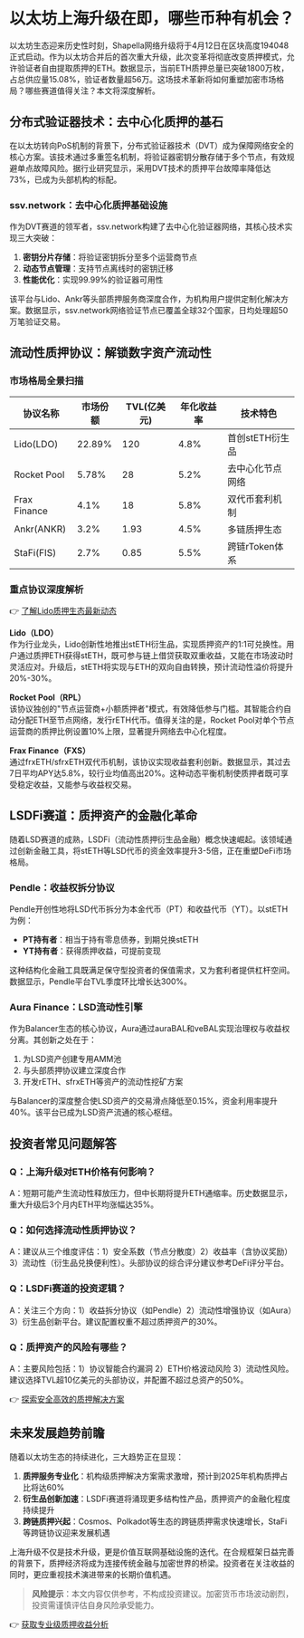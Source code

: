 # 以太坊上海升级在即，哪些币种有机会？

以太坊生态迎来历史性时刻，Shapella网络升级将于4月12日在区块高度194048正式启动。作为以太坊合并后的首次重大升级，此次变革将彻底改变质押模式，允许验证者自由提取质押的ETH。数据显示，当前ETH质押总量已突破1800万枚，占总供应量15.08%，验证者数量超56万。这场技术革新将如何重塑加密市场格局？哪些赛道值得关注？本文将深度解析。

## 分布式验证器技术：去中心化质押的基石

在以太坊转向PoS机制的背景下，分布式验证器技术（DVT）成为保障网络安全的核心方案。该技术通过多重签名机制，将验证器密钥分散存储于多个节点，有效规避单点故障风险。据行业研究显示，采用DVT技术的质押平台故障率降低达73%，已成为头部机构的标配。

### ssv.network：去中心化质押基础设施

作为DVT赛道的领军者，ssv.network构建了去中心化验证器网络，其核心技术实现三大突破：
1. **密钥分片存储**：将验证密钥拆分至多个运营商节点
2. **动态节点管理**：支持节点离线时的密钥迁移
3. **性能优化**：实现99.99%的验证器可用性

该平台与Lido、Ankr等头部质押服务商深度合作，为机构用户提供定制化解决方案。数据显示，ssv.network网络验证节点已覆盖全球32个国家，日均处理超50万笔验证交易。

## 流动性质押协议：解锁数字资产流动性

### 市场格局全景扫描

| 协议名称      | 市场份额 | TVL(亿美元) | 年化收益率 | 技术特色               |
|---------------|----------|-------------|------------|------------------------|
| Lido(LDO)     | 22.89%   | 120         | 4.8%       | 首创stETH衍生品        |
| Rocket Pool   | 5.78%    | 28          | 5.2%       | 去中心化节点网络       |
| Frax Finance  | 4.1%     | 18          | 5.8%       | 双代币套利机制         |
| Ankr(ANKR)    | 3.2%     | 1.93        | 4.5%       | 多链质押生态           |
| StaFi(FIS)    | 2.7%     | 0.85        | 5.5%       | 跨链rToken体系         |

### 重点协议深度解析

👉 [了解Lido质押生态最新动态](https://bit.ly/okx_welcome)

**Lido（LDO）**  
作为行业龙头，Lido创新性地推出stETH衍生品，实现质押资产的1:1可兑换性。用户通过质押ETH获得stETH，既可参与链上借贷获取双重收益，又能在市场波动时灵活应对。升级后，stETH将实现与ETH的双向自由转换，预计流动性溢价将提升20%-30%。

**Rocket Pool（RPL）**  
该协议独创的"节点运营商+小额质押者"模式，有效降低参与门槛。其智能合约自动分配ETH至节点网络，发行rETH代币。值得关注的是，Rocket Pool对单个节点运营商的质押比例设置10%上限，显著提升网络去中心化程度。

**Frax Finance（FXS）**  
通过frxETH/sfrxETH双代币机制，该协议实现收益套利创新。数据显示，其过去7日平均APY达5.8%，较行业均值高出20%。这种动态平衡机制使质押者既可享受稳定收益，又能参与收益权交易。

## LSDFi赛道：质押资产的金融化革命

随着LSD赛道的成熟，LSDFi（流动性质押衍生品金融）概念快速崛起。该领域通过创新金融工具，将stETH等LSD代币的资金效率提升3-5倍，正在重塑DeFi市场格局。

### Pendle：收益权拆分协议

Pendle开创性地将LSD代币拆分为本金代币（PT）和收益代币（YT）。以stETH为例：
- **PT持有者**：相当于持有零息债券，到期兑换stETH
- **YT持有者**：获得质押收益，可提前变现

这种结构化金融工具既满足保守型投资者的保值需求，又为套利者提供杠杆空间。数据显示，Pendle平台TVL季度环比增长达300%。

### Aura Finance：LSD流动性引擎

作为Balancer生态的核心协议，Aura通过auraBAL和veBAL实现治理权与收益权分离。其创新之处在于：
1. 为LSD资产创建专用AMM池
2. 与头部质押协议建立深度合作
3. 开发rETH、sfrxETH等资产的流动性挖矿方案

与Balancer的深度整合使LSD资产的交易滑点降低至0.15%，资金利用率提升40%。该平台已成为LSD资产流通的核心枢纽。

## 投资者常见问题解答

### Q：上海升级对ETH价格有何影响？
A：短期可能产生流动性释放压力，但中长期将提升ETH通缩率。历史数据显示，重大升级后3个月内ETH平均涨幅达35%。

### Q：如何选择流动性质押协议？
A：建议从三个维度评估：1）安全系数（节点分散度）2）收益率（含协议奖励）3）流动性（衍生品兑换便利性）。头部协议的综合评分建议参考DeFi评分平台。

### Q：LSDFi赛道的投资逻辑？
A：关注三个方向：1）收益拆分协议（如Pendle）2）流动性增强协议（如Aura）3）衍生品创新平台。建议配置权重不超过质押资产的30%。

### Q：质押资产的风险有哪些？
A：主要风险包括：1）协议智能合约漏洞 2）ETH价格波动风险 3）流动性风险。建议选择TVL超10亿美元的头部协议，并配置不超过总资产的50%。

👉 [探索安全高效的质押解决方案](https://bit.ly/okx_welcome)

## 未来发展趋势前瞻

随着以太坊生态的持续进化，三大趋势正在显现：
1. **质押服务专业化**：机构级质押解决方案需求激增，预计到2025年机构质押占比将达60%
2. **衍生品创新加速**：LSDFi赛道将涌现更多结构性产品，质押资产的金融化程度持续提升
3. **跨链质押兴起**：Cosmos、Polkadot等生态的跨链质押需求快速增长，StaFi等跨链协议迎来发展机遇

上海升级不仅是技术升级，更是价值互联网基础设施的迭代。在合规框架日益完善的背景下，质押经济将成为连接传统金融与加密世界的桥梁。投资者在关注收益的同时，更应重视技术演进带来的长期价值机遇。

> **风险提示**：本文内容仅供参考，不构成投资建议。加密货币市场波动剧烈，投资需谨慎评估自身风险承受能力。

👉 [获取专业级质押收益分析](https://bit.ly/okx_welcome)